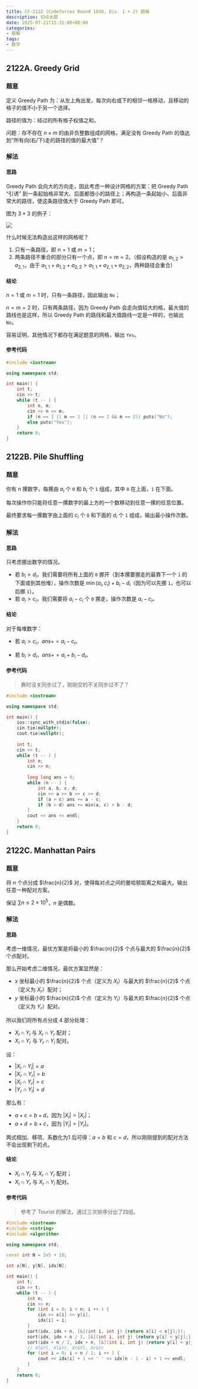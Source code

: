 ```yaml
---
title: CF-2122 (Codeforces Round 1038, Div. 1 + 2) 题解
description: 切点水题
date: 2025-07-21T15:31:00+08:00
categories:
- 题解
tags:
- 数学
---
```


## 2122A. Greedy Grid

### 题意

定义 Greedy Path 为：从左上角出发，每次向右或下的相邻一格移动，且移动的格子的值不小于另一个选择。

路径的值为：经过的所有格子权值之和。

问题：存不存在 $n \times m$ 的由非负整数组成的网格，满足没有 Greedy Path 的值达到“所有向(右/下)走的路径的值的最大值”？

### 解法

#### 思路

Greedy Path 会向大的方向走，因此考虑一种设计网格的方案：把 Greedy Path “引诱” 到一条起始格非常大、后面都很小的路径上；再构造一条起始小、后面非常大的路径，使这条路径值大于 Greedy Path 即可。

图为 $3 \times 3$ 的例子：

![](a.png)

什么时候无法构造出这样的网格呢？

1. 只有一条路径，即 $n = 1$ 或 $m = 1$；
2. 两条路径不重合的部分只有一个点，即 $n = m = 2$。（假设构造的是 $a_{1, 2} > a_{2, 1}$，由于 $a_{1, 1} + a_{1, 2} + a_{2, 2} > a_{1, 1} + a_{2, 1} + a_{2, 2}$，两种路径会重合）

#### 结论

$n = 1$ 或 $m = 1$ 时，只有一条路径，因此输出 `No`；

$n = m = 2$ 时，只有两条路径，因为 Greedy Path 会走向值较大的格，最大值的路线也是这样，所以 Greedy Path 的路线和最大值路线一定是一样的，也输出 `No`。

容易证明，其他情况下都存在满足题意的网格，输出 `Yes`。

#### 参考代码

```cpp
#include <iostream>

using namespace std;

int main() {
	int t;
	cin >> t;
	while (t -- ) {
		int n, m;
		cin >> n >> m;
		if (n == 1 || m == 1 || (n == 2 && m == 2)) puts("No");
		else puts("Yes");
	}
	return 0;
}
```

## 2122B. Pile Shuffling

### 题意

你有 $n$ 摞数字，每摞由 $a_i$ 个 `0` 和 $b_i$ 个 `1` 组成，其中 `0` 在上面，`1` 在下面。

每次操作你只能将任意一摞数字的最上方的一个数移动到任意一摞的任意位置。

最终要求每一摞数字由上面的 $c_i$ 个 `0` 和下面的 $d_i$ 个 `1` 组成，输出最小操作次数。

### 解法

#### 思路

只考虑挪出数字的情况。

- 若 $b_i > d_i$，我们需要将所有上面的 `0` 挪开（到本摞要挪走的最靠下一个 `1` 的下面或到其他堆），操作次数是 $\min(a_i, c_i) + b_i - d_i$（因为可以先挪 `1`，也可以后挪 `1`）。
- 若 $a_i > c_i$，我们需要将 $a_i - c_i$ 个 `0` 挪走，操作次数是 $a_i - c_i$。

#### 结论

对于每堆数字：

- 若 $a_i > c_i$，$ans += a_i - c_i$。

- 若 $b_i > d_i$，$ans += a_i + b_i - d_i$。

#### 参考代码

> 赛时没关同步过了，刚刚交的不关同步过不了？

```cpp
#include <iostream>

using namespace std;

int main() {
	ios::sync_with_stdio(false);
	cin.tie(nullptr);
	cout.tie(nullptr);
	
	int t;
	cin >> t;
	while (t -- ) {
		int n;
		cin >> n;
		
		long long ans = 0;
		while (n -- ) {
			int a, b, c, d;
			cin >> a >> b >> c >> d;
			if (a > c) ans += a - c;
			if (b > d) ans += min(a, c) + b - d;
		}
		cout << ans << endl;
	}
	return 0;
}
```

## 2122C. Manhattan Pairs

### 题意

将 $n$ 个点分成 $\frac{n}{2}$ 对，使得每对点之间的曼哈顿距离之和最大。输出任意一种配对方案。

保证 $\sum{n} \leq 2 \times 10^5$，$n$ 是偶数。

### 解法

#### 思路

考虑一维情况，最优方案是将最小的 $\frac{n}{2}$ 个点与最大的 $\frac{n}{2}$ 个点配对。

那么开始考虑二维情况，最优方案显然是：

- $x$ 坐标最小的 $\frac{n}{2}$ 个点（定义为 $X_l$）与最大的 $\frac{n}{2}$ 个点（定义为 $X_r$）配对；
- $y$ 坐标最小的 $\frac{n}{2}$ 个点（定义为 $Y_l$）与最大的 $\frac{n}{2}$ 个点（定义为 $Y_r$）配对。

所以我们将所有点分成 $4$ 部分处理：

- $X_l \cap Y_l$ 与 $X_r \cap Y_r$ 配对；
- $X_l \cap Y_r$ 与 $Y_r \cap Y_l$ 配对。

设：

- $|X_l \cap Y_l| = a$
- $|X_r \cap Y_r| = b$
- $|X_l \cap Y_r| = c$
- $|Y_r \cap Y_l| = d$

那么有：

- $a + c = b + d$，因为 $|X_l| = |X_r|$；
- $a + d = b + c$，因为 $|Y_l| = |Y_r|$。

两式相加、移项、系数化为1 后可得：$a = b$ 和 $c = d$，所以刚刚提到的配对方法不会出现剩下的点。

#### 结论

- $X_l \cap Y_l$ 与 $X_r \cap Y_r$ 配对；
- $X_l \cap Y_r$ 与 $X_r \cap Y_l$ 配对。

#### 参考代码

> 参考了 Tourist 的解法，通过三次排序分出了四组。

```cpp
#include <iostream>
#include <cstring>
#include <algorithm>

using namespace std;

const int N = 2e5 + 10;

int x[N], y[N], idx[N];

int main() {
	int t;
	cin >> t;
	while (t -- ) {
		int n;
		cin >> n;
		for (int i = 0; i < n; i ++ ) {
			cin >> x[i] >> y[i];
			idx[i] = i;
		}
		sort(idx, idx + n, [&](int i, int j) {return x[i] < x[j];});
		sort(idx, idx + n / 2, [&](int i, int j) {return y[i] < y[j];});
		sort(idx + n / 2, idx + n, [&](int i, int j) {return y[i] < y[j];});
		// Xl&Yl, Xl&Yr, Xr&Yl, Xr&Yr
		for (int i = 0; i < n / 2; i ++ ) {
			cout << idx[i] + 1 << ' ' << idx[n - 1 - i] + 1 << endl;
		}
	}
	return 0;
}
```
